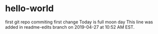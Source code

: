 # hello-world
first git repo
commiting first change
Today is full moon day
This line was added in readme-edits branch on 2019-04-27 at 10:52 AM EST.
